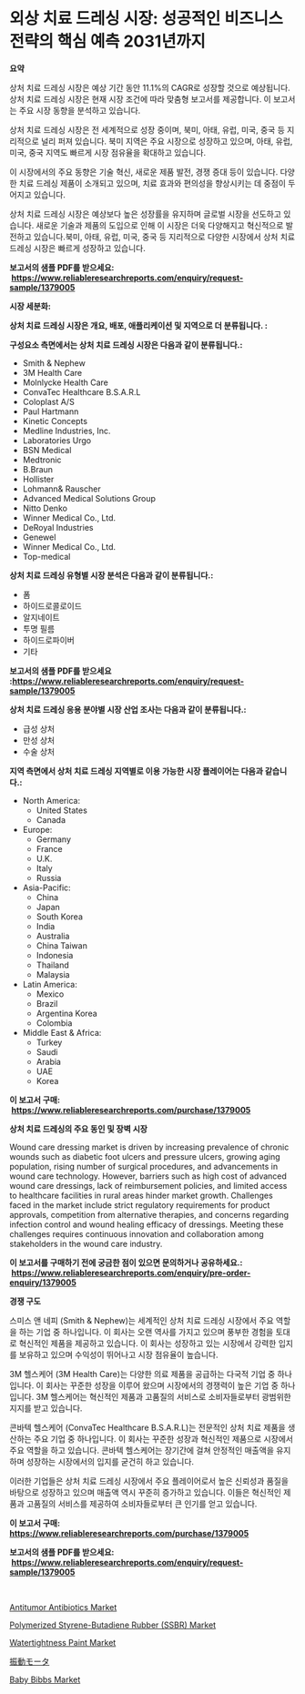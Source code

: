 <p><h1>외상 치료 드레싱 시장: 성공적인 비즈니스 전략의 핵심 예측 2031년까지</h1></p><p><strong>요약</strong></p>
<p><p>상처 치료 드레싱 시장은 예상 기간 동안 11.1%의 CAGR로 성장할 것으로 예상됩니다. 상처 치료 드레싱 시장은 현재 시장 조건에 따라 맞춤형 보고서를 제공합니다. 이 보고서는 주요 시장 동향을 분석하고 있습니다.</p><p>상처 치료 드레싱 시장은 전 세계적으로 성장 중이며, 북미, 아태, 유럽, 미국, 중국 등 지리적으로 널리 퍼져 있습니다. 북미 지역은 주요 시장으로 성장하고 있으며, 아태, 유럽, 미국, 중국 지역도 빠르게 시장 점유율을 확대하고 있습니다. </p><p>이 시장에서의 주요 동향은 기술 혁신, 새로운 제품 발전, 경쟁 증대 등이 있습니다. 다양한 치료 드레싱 제품이 소개되고 있으며, 치료 효과와 편의성을 향상시키는 데 중점이 두어지고 있습니다.</p><p>상처 치료 드레싱 시장은 예상보다 높은 성장률을 유지하며 글로벌 시장을 선도하고 있습니다. 새로운 기술과 제품의 도입으로 인해 이 시장은 더욱 다양해지고 혁신적으로 발전하고 있습니다.북미, 아태, 유럽, 미국, 중국 등 지리적으로 다양한 시장에서 상처 치료 드레싱 시장은 빠르게 성장하고 있습니다.</p></p>
<p><strong>보고서의 샘플 PDF를 받으세요: &nbsp;<a href="https://www.reliableresearchreports.com/enquiry/request-sample/1379005">https://www.reliableresearchreports.com/enquiry/request-sample/1379005</a></strong></p>
<p><strong>시장 세분화:</strong></p>
<p><strong> 상처 치료 드레싱 시장은 개요, 배포, 애플리케이션 및 지역으로 더 분류됩니다. :</strong></p>
<p><strong>구성요소 측면에서는 상처 치료 드레싱 시장은 다음과 같이 분류됩니다.:</strong></p>
<p><ul><li>Smith & Nephew</li><li>3M Health Care</li><li>Molnlycke Health Care</li><li>ConvaTec Healthcare B.S.A.R.L</li><li>Coloplast A/S</li><li>Paul Hartmann</li><li>Kinetic Concepts</li><li>Medline Industries, Inc.</li><li>Laboratories Urgo</li><li>BSN Medical</li><li>Medtronic</li><li>B.Braun</li><li>Hollister</li><li>Lohmann& Rauscher</li><li>Advanced Medical Solutions Group</li><li>Nitto Denko</li><li>Winner Medical Co., Ltd.</li><li>DeRoyal Industries</li><li>Genewel</li><li>Winner Medical Co., Ltd.</li><li>Top-medical</li></ul></p>
<p><strong> 상처 치료 드레싱 유형별 시장 분석은 다음과 같이 분류됩니다.:</strong></p>
<p><ul><li>폼</li><li>하이드로콜로이드</li><li>알지네이트</li><li>투명 필름</li><li>하이드로파이버</li><li>기타</li></ul></p>
<p><strong>보고서의 샘플 PDF를 받으세요 :<a href="https://www.reliableresearchreports.com/enquiry/request-sample/1379005">https://www.reliableresearchreports.com/enquiry/request-sample/1379005</a></strong></p>
<p><strong> 상처 치료 드레싱 응용 분야별 시장 산업 조사는 다음과 같이 분류됩니다.:</strong></p>
<p><ul><li>급성 상처</li><li>만성 상처</li><li>수술 상처</li></ul></p>
<p><strong>지역 측면에서 상처 치료 드레싱 지역별로 이용 가능한 시장 플레이어는 다음과 같습니다.:</strong></p>
<p><ul>
    <li>
        North America:
        <ul>
            <li>United States</li>
            <li>Canada</li>
        </ul>
    </li>
    <li>
        Europe:
        <ul>
            <li>Germany</li>
            <li>France</li>
            <li>U.K.</li>
            <li>Italy</li>
            <li>Russia</li>
        </ul>
    </li>
    <li>
        Asia-Pacific:
        <ul>
            <li>China</li>
            <li>Japan</li>
            <li>South Korea</li>
            <li>India</li>
            <li>Australia</li>
            <li>China Taiwan</li>
            <li>Indonesia</li>
            <li>Thailand</li>
            <li>Malaysia</li>
        </ul>
    </li>
    <li>
        Latin America:
        <ul>
            <li>Mexico</li>
            <li>Brazil</li>
            <li>Argentina Korea</li>
            <li>Colombia</li>
        </ul>
    </li>
    <li>
        Middle East & Africa:
        <ul>
            <li>Turkey</li>
            <li>Saudi</li>
            <li>Arabia</li>
            <li>UAE</li>
            <li>Korea</li>
        </ul>
    </li>
    </ul></p>
<p><strong>이 보고서 구매: &nbsp;<a href="https://www.reliableresearchreports.com/purchase/1379005">https://www.reliableresearchreports.com/purchase/1379005</a></strong></p>
<p><strong>상처 치료 드레싱의 주요 동인 및 장벽 시장</strong></p>
<p><p>Wound care dressing market is driven by increasing prevalence of chronic wounds such as diabetic foot ulcers and pressure ulcers, growing aging population, rising number of surgical procedures, and advancements in wound care technology. However, barriers such as high cost of advanced wound care dressings, lack of reimbursement policies, and limited access to healthcare facilities in rural areas hinder market growth. Challenges faced in the market include strict regulatory requirements for product approvals, competition from alternative therapies, and concerns regarding infection control and wound healing efficacy of dressings. Meeting these challenges requires continuous innovation and collaboration among stakeholders in the wound care industry.</p></p>
<p><strong>이 보고서를 구매하기 전에 궁금한 점이 있으면 문의하거나 공유하세요.: &nbsp;<a href="https://www.reliableresearchreports.com/enquiry/pre-order-enquiry/1379005">https://www.reliableresearchreports.com/enquiry/pre-order-enquiry/1379005</a></strong></p>
<p><strong>경쟁 구도</strong></p>
<p><p>스미스 앤 네피 (Smith & Nephew)는 세계적인 상처 치료 드레싱 시장에서 주요 역할을 하는 기업 중 하나입니다. 이 회사는 오랜 역사를 가지고 있으며 풍부한 경험을 토대로 혁신적인 제품을 제공하고 있습니다. 이 회사는 성장하고 있는 시장에서 강력한 입지를 보유하고 있으며 수익성이 뛰어나고 시장 점유율이 높습니다.</p><p>3M 헬스케어 (3M Health Care)는 다양한 의료 제품을 공급하는 다국적 기업 중 하나입니다. 이 회사는 꾸준한 성장을 이루어 왔으며 시장에서의 경쟁력이 높은 기업 중 하나입니다. 3M 헬스케어는 혁신적인 제품과 고품질의 서비스로 소비자들로부터 광범위한 지지를 받고 있습니다.</p><p>콘바텍 헬스케어 (ConvaTec Healthcare B.S.A.R.L)는 전문적인 상처 치료 제품을 생산하는 주요 기업 중 하나입니다. 이 회사는 꾸준한 성장과 혁신적인 제품으로 시장에서 주요 역할을 하고 있습니다. 콘바텍 헬스케어는 장기간에 걸쳐 안정적인 매출액을 유지하며 성장하는 시장에서의 입지를 굳건히 하고 있습니다.</p><p>이러한 기업들은 상처 치료 드레싱 시장에서 주요 플레이어로서 높은 신뢰성과 품질을 바탕으로 성장하고 있으며 매출액 역시 꾸준히 증가하고 있습니다. 이들은 혁신적인 제품과 고품질의 서비스를 제공하여 소비자들로부터 큰 인기를 얻고 있습니다.</p></p>
<p><strong>이 보고서 구매: &nbsp; <a href="https://www.reliableresearchreports.com/purchase/1379005">https://www.reliableresearchreports.com/purchase/1379005</a></strong></p>
<p><strong>보고서의 샘플 PDF를 받으세요: &nbsp;<a href="https://www.reliableresearchreports.com/enquiry/request-sample/1379005">https://www.reliableresearchreports.com/enquiry/request-sample/1379005</a></strong><strong></strong></p>
<p>&nbsp;</p>
<p><p><a href="https://issuu.com/reportprime-2/docs/antitumor-antibiotics-market-size-2030.pptx">Antitumor Antibiotics Market</a></p><p><a href="https://github.com/ashepherd82/Market-Research-Report-List-3/blob/main/polymerized-styrene-butadiene-rubber-ssbr-market.md">Polymerized Styrene-Butadiene Rubber (SSBR) Market</a></p><p><a href="https://github.com/irfadac/Market-Research-Report-List-2/blob/main/watertightness-paint-market.md">Watertightness Paint Market</a></p><p><a href="https://github.com/ycmtqqhvk3273/Market-Research-Report-List-1/blob/main/25843151337.md">振動モータ</a></p><p><a href="https://issuu.com/reportprime-2/docs/baby-bibbs-market-size-2030.pptx">Baby Bibbs Market</a></p></p>